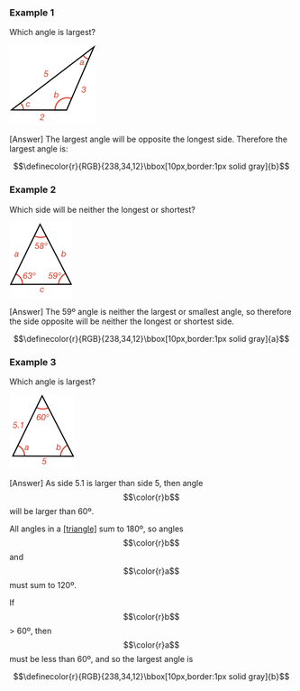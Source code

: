 ### Example 1

Which angle is largest?

![](ex1.png)

<hintLow>[Answer]
The largest angle will be opposite the longest side. Therefore the largest angle is:

$$\definecolor{r}{RGB}{238,34,12}\bbox[10px,border:1px solid gray]{b}$$
</hintLow>

### Example 2

Which side will be neither the longest or shortest?

![](ex2.png)

<hintLow>[Answer]
The 59º angle is neither the largest or smallest angle, so therefore the side opposite will be neither the longest or shortest side.

$$\definecolor{r}{RGB}{238,34,12}\bbox[10px,border:1px solid gray]{a}$$
</hintLow>

### Example 3

Which angle is largest?

![](ex3.png)

<hintLow>[Answer]
As side 5.1 is larger than side 5, then angle $$\color{r}b$$ will be larger than 60º.

All angles in a [[triangle]]((qr,'Math/Geometry_1/Triangles/base/AngleSum',#00756F)) sum to 180º, so angles $$\color{r}b$$ and $$\color{r}a$$ must sum to 120º.

If $$\color{r}b$$ > 60º, then $$\color{r}a$$ must be less than 60º, and so the largest angle is

$$\definecolor{r}{RGB}{238,34,12}\bbox[10px,border:1px solid gray]{b}$$
</hintLow>

<!-- ![](ex1.png)

The shape is a rectangle, and rectangles have equal and opposite sides. Therefore:

$$\color{r}a \color{black}= \bbox[10px,border:1px solid gray]{10}$$


### Example 2:

What is the length of side $$\color{r}a$$?

![](ex2.png)

We are given that the opposite sides of the shape are parallel. We also know that [[interior]]((qr,'Math/Geometry_1/AnglesAtIntersections/base/Interior',#00756F)) angles of a line intersecting two parallel lines add to 180º.

If you apply the interior angles knowledge to the two vertical parallel lines, and then to the two horizontal parallel lines you can show all angles in the shape are right angles.

Therefore, the shape is a rectangle, and we know that opposite sides of a rectangle are equal. Therefore

$$\color{r}a \color{black}= \bbox[10px,border:1px solid gray]{2}$$



### Example 3:

What is the size of angle $$\color{r}a$$ in degrees?

![](ex3.png)

The quadrangle shape has an unknown angle $$\color{r}c$$. As we know internal angles in a [[quadrangle]]((qr,'Math/Geometry_1/Quadrangles/base/Main',#00756F))  add to 360º, then we can calculate this to be: 

$$\color{r}c \color{black}= 360^\circ - 90^\circ - 90^\circ - 90^\circ = 90^\circ$$

Thus we now now the quadrangle is a rectangle.

As the rectangle has opposite parallel sides, then the given angle and angle $$\color{r}b$$ are equal [[corresponding]]((qr,'Math/Geometry_1/AnglesAtIntersections/base/Corresponding',#00756F)) angles.

$$\color{r}b \color{black}= 100^\circ$$

Finally, angles $$\color{r}b$$ and $$\color{r}a$$ are [[supplementary]]((qr,'Math/Geometry_1/AngleGroups/base/Supplementary',#00756F)):

$$\color{r}a \color{black}= 180^\circ - 100^\circ = \bbox[10px,border:1px solid gray]{80^\circ}$$
 -->